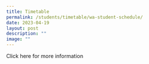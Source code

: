 ```yaml
---
title: Timetable
permalink: /students/timetable/wa-student-schedule/
date: 2023-04-19
layout: post
description: ""
image: ""
---
```

Click here for more information